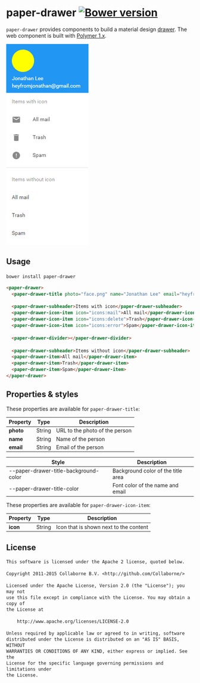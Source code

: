 paper-drawer [![Bower version](https://badge.fury.io/bo/paper-drawer.svg)](http://badge.fury.io/bo/paper-drawer)
=========

`paper-drawer` provides components to build a material design [drawer](https://www.google.com/design/spec/patterns/navigation-drawer.html). The web component is built with [Polymer 1.x](https://www.polymer-project.org).

![Screenshot](/doc/screenshot.png "Screenshot")


## Usage

`bower install paper-drawer`

```html
<paper-drawer>
  <paper-drawer-title photo="face.png" name="Jonathan Lee" email="heyfromjonathan@gmail.com"></paper-drawer-title>
  
  <paper-drawer-subheader>Items with icon</paper-drawer-subheader>
  <paper-drawer-icon-item icon="icons:mail">All mail</paper-drawer-icon-item>
  <paper-drawer-icon-item icon="icons:delete">Trash</paper-drawer-icon-item>
  <paper-drawer-icon-item icon="icons:error">Spam</paper-drawer-icon-item>
  
  <paper-drawer-divider></paper-drawer-divider>
  
  <paper-drawer-subheader>Items without icon</paper-drawer-subheader>
  <paper-drawer-item>All mail</paper-drawer-item>
  <paper-drawer-item>Trash</paper-drawer-item>
  <paper-drawer-item>Spam</paper-drawer-item>
</paper-drawer>
```


## Properties & styles

These properties are available for `paper-drawer-title`:

Property  | Type   | Description
--------- | ------ | --------------
**photo** | String | URL to the photo of the person
**name**  | String | Name of the person
**email** | String | Email of the person

Style                                 | Description
------------------------------------- | ------------
--paper-drawer-title-background-color | Background color of the title area
--paper-drawer-title-color            | Font color of the name and email

These properties are available for `paper-drawer-icon-item`:

Property | Type    | Description
-------- | ------- | ----------------------------
**icon** | String  | Icon that is shown next to the content


## License

    This software is licensed under the Apache 2 license, quoted below.

    Copyright 2011-2015 Collaborne B.V. <http://github.com/Collaborne/>

    Licensed under the Apache License, Version 2.0 (the "License"); you may not
    use this file except in compliance with the License. You may obtain a copy of
    the License at

        http://www.apache.org/licenses/LICENSE-2.0

    Unless required by applicable law or agreed to in writing, software
    distributed under the License is distributed on an "AS IS" BASIS, WITHOUT
    WARRANTIES OR CONDITIONS OF ANY KIND, either express or implied. See the
    License for the specific language governing permissions and limitations under
    the License.
    
